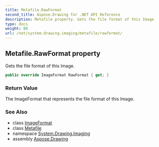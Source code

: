 ```yaml
---
title: Metafile.RawFormat
second_title: Aspose.Drawing for .NET API Reference
description: Metafile property. Gets the file format of this Image
type: docs
weight: 80
url: /net/system.drawing.imaging/metafile/rawformat/
---
```

## Metafile.RawFormat property

Gets the file format of this Image.

```csharp
public override ImageFormat RawFormat { get; }
```

### Return Value

The ImageFormat that represents the file format of this Image.

### See Also

* class [ImageFormat](../../imageformat/)
* class [Metafile](../)
* namespace [System.Drawing.Imaging](../../metafile/)
* assembly [Aspose.Drawing](../../../)



